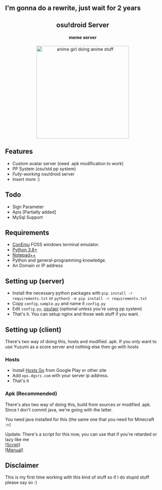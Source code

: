 ## I'm gonna do a rewrite, just wait for 2 years
<h2 align="center">
	osu!droid Server
</h2>

<h4 align="center">
	meme server
</h4>

<p align="center">
	<img height=300 src="https://files.catbox.moe/1jhzz0.jpg" alt="anime girl doing anime stuff">
</p>


## Features
* Custom avatar server (need .apk modification to work)
* PP System (osu!std pp system)
* _Fully-working_ osu!droid server
* Insert more :)

## Todo
* Sign Parameter
* Apis [Partially added]
* MySql Support

## Requirements
* [ConEmu](https://conemu.github.io/) FOSS windows terminal emulator.
* [Python 3.8+](https://www.python.org/downloads/release/python-386/)
* [Notepad++](https://notepad-plus-plus.org/downloads/)
* Python and general-programming knowledge.
* An Domain or IP address

## Setting up (server)
* Install the necessary python packages with `pip install -r requirements.txt` or `python3 -m pip install -r requirements.txt`
* Copy `config.sample.py` and name it `config.py`
* Edit `config.py`, [osu!api](https://old.ppy.sh/) (optional unless you're using pp system)
* That's it. You can setup nginx and those web stuff if you want.

## Setting up (client)
There's two way of doing this, hosts and modified .apk.
If you only want to use Yuzumi as a score server and nothing else then go with hosts

### Hosts
* Install [Hosts Go](https://play.google.com/store/apps/details?id=dns.hosts.server.change&hl=en&gl=US) from Google Play or other site
* Add `ops.dgsrz.com` with your server ip address.
* That's it

### Apk (Recommended)
There's also two way of doing this, build from sources or modified .apk.<br/>
Since I don't commit java, we're going with the latter.

You need java installed for this (the same one that you need for Minecraft :>)

Update: There's a script for this now, you can use that if you're retarded or lazy like me <br/>
[[Script]](https://github.com/FireRedz/osudroid-patch) <br/>
[[Manual]](https://github.com/FireRedz/osudroid-patch/blob/master/old.md)



## Disclaimer
This is my first time working with this kind of stuff so if I do stupid stuff please say so :)
